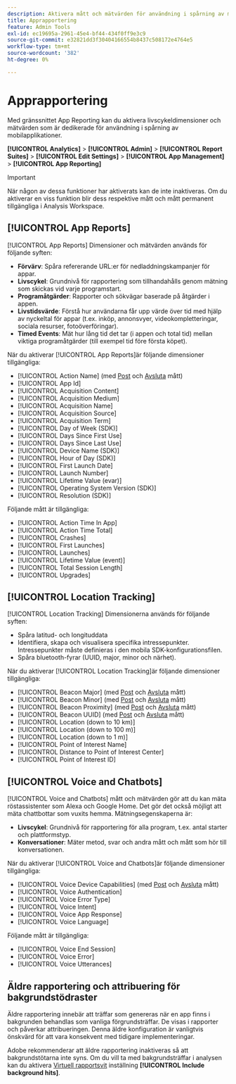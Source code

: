 ```yaml
---
description: Aktivera mått och mätvärden för användning i spårning av mobilapplikationer.
title: Apprapportering
feature: Admin Tools
exl-id: ec19695a-2961-45e4-bf44-434f0ff9e3c9
source-git-commit: e32821dd3f30404166554b8437c508172e4764e5
workflow-type: tm+mt
source-wordcount: '382'
ht-degree: 0%

---
```


# Apprapportering

Med gränssnittet App Reporting kan du aktivera livscykeldimensioner och mätvärden som är dedikerade för användning i spårning av mobilapplikationer.

**[!UICONTROL Analytics]** > **[!UICONTROL Admin]** > **[!UICONTROL Report Suites]** > **[!UICONTROL Edit Settings]** > **[!UICONTROL App Management]** > **[!UICONTROL App Reporting]**

>[!IMPORTANT]
>
>När någon av dessa funktioner har aktiverats kan de inte inaktiveras. Om du aktiverar en viss funktion blir dess respektive mått och mått permanent tillgängliga i Analysis Workspace.

## [!UICONTROL App Reports]

[!UICONTROL App Reports] Dimensioner och mätvärden används för följande syften:

* **Förvärv**: Spåra refererande URL:er för nedladdningskampanjer för appar.
* **Livscykel**: Grundnivå för rapportering som tillhandahålls genom mätning som skickas vid varje programstart.
* **Programåtgärder**: Rapporter och sökvägar baserade på åtgärder i appen.
* **Livstidsvärde**: Förstå hur användarna får upp värde över tid med hjälp av nyckeltal för appar (t.ex. inköp, annonsvyer, videokompletteringar, sociala resurser, fotoöverföringar).
* **Timed Events**: Mät hur lång tid det tar (i appen och total tid) mellan viktiga programåtgärder (till exempel tid före första köpet).

När du aktiverar [!UICONTROL App Reports]är följande dimensioner tillgängliga:

* [!UICONTROL Action Name] (med [Post](/help/components/dimensions/entry-dimensions.md) och [Avsluta](/help/components/dimensions/exit-dimensions.md) mått)
* [!UICONTROL App Id]
* [!UICONTROL Acquisition Content]
* [!UICONTROL Acquisition Medium]
* [!UICONTROL Acquisition Name]
* [!UICONTROL Acquisition Source]
* [!UICONTROL Acquisition Term]
* [!UICONTROL Day of Week (SDK)]
* [!UICONTROL Days Since First Use]
* [!UICONTROL Days Since Last Use]
* [!UICONTROL Device Name (SDK)]
* [!UICONTROL Hour of Day (SDK)]
* [!UICONTROL First Launch Date]
* [!UICONTROL Launch Number]
* [!UICONTROL Lifetime Value (evar)]
* [!UICONTROL Operating System Version (SDK)]
* [!UICONTROL Resolution (SDK)]

Följande mått är tillgängliga:

* [!UICONTROL Action Time In App]
* [!UICONTROL Action Time Total]
* [!UICONTROL Crashes]
* [!UICONTROL First Launches]
* [!UICONTROL Launches]
* [!UICONTROL Lifetime Value (event)]
* [!UICONTROL Total Session Length]
* [!UICONTROL Upgrades]

## [!UICONTROL Location Tracking]

[!UICONTROL Location Tracking] Dimensionerna används för följande syften:

* Spåra latitud- och longituddata
* Identifiera, skapa och visualisera specifika intressepunkter. Intressepunkter måste definieras i den mobila SDK-konfigurationsfilen.
* Spåra bluetooth-fyrar (UUID, major, minor och närhet).

När du aktiverar [!UICONTROL Location Tracking]är följande dimensioner tillgängliga:

* [!UICONTROL Beacon Major] (med [Post](/help/components/dimensions/entry-dimensions.md) och [Avsluta](/help/components/dimensions/exit-dimensions.md) mått)
* [!UICONTROL Beacon Minor] (med [Post](/help/components/dimensions/entry-dimensions.md) och [Avsluta](/help/components/dimensions/exit-dimensions.md) mått)
* [!UICONTROL Beacon Proximity] (med [Post](/help/components/dimensions/entry-dimensions.md) och [Avsluta](/help/components/dimensions/exit-dimensions.md) mått)
* [!UICONTROL Beacon UUID] (med [Post](/help/components/dimensions/entry-dimensions.md) och [Avsluta](/help/components/dimensions/exit-dimensions.md) mått)
* [!UICONTROL Location (down to 10 km)]
* [!UICONTROL Location (down to 100 m)]
* [!UICONTROL Location (down to 1 m)]
* [!UICONTROL Point of Interest Name]
* [!UICONTROL Distance to Point of Interest Center]
* [!UICONTROL Point of Interest ID]

## [!UICONTROL Voice and Chatbots]

[!UICONTROL Voice and Chatbots] mått och mätvärden gör att du kan mäta röstassistenter som Alexa och Google Home. Det gör det också möjligt att mäta chattbottar som vuxits hemma. Mätningsegenskaperna är:

* **Livscykel**: Grundnivå för rapportering för alla program, t.ex. antal starter och plattformstyp.
* **Konversationer**: Mäter metod, svar och andra mått och mått som hör till konversationen.

När du aktiverar [!UICONTROL Voice and Chatbots]är följande dimensioner tillgängliga:

* [!UICONTROL Voice Device Capabilities] (med [Post](/help/components/dimensions/entry-dimensions.md) och [Avsluta](/help/components/dimensions/exit-dimensions.md) mått)
* [!UICONTROL Voice Authentication]
* [!UICONTROL Voice Error Type]
* [!UICONTROL Voice Intent]
* [!UICONTROL Voice App Response]
* [!UICONTROL Voice Language]

Följande mått är tillgängliga:

* [!UICONTROL Voice End Session]
* [!UICONTROL Voice Error]
* [!UICONTROL Voice Utterances]

## Äldre rapportering och attribuering för bakgrundstödraster

Äldre rapportering innebär att träffar som genereras när en app finns i bakgrunden behandlas som vanliga förgrundsträffar. De visas i rapporter och påverkar attribueringen. Denna äldre konfiguration är vanligtvis önskvärd för att vara konsekvent med tidigare implementeringar.

Adobe rekommenderar att äldre rapportering inaktiveras så att bakgrundstötarna inte syns. Om du vill ta med bakgrundsträffar i analysen kan du aktivera [Virtuell rapportsvit](/help/components/vrs/vrs-about.md) inställning **[!UICONTROL Include background hits]**.
